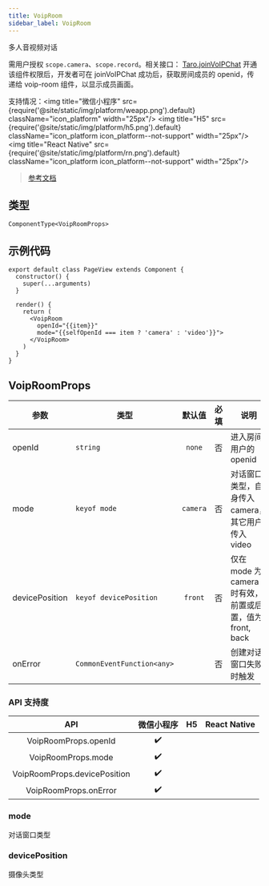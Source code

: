 ```yaml
---
title: VoipRoom
sidebar_label: VoipRoom
---
```


多人音视频对话

需用户授权 `scope.camera`、`scope.record`。相关接口： [Taro.joinVoIPChat](https://developers.weixin.qq.com/miniprogram/dev/api/media/voip/wx.joinVoIPChat.html)
开通该组件权限后，开发者可在 joinVoIPChat 成功后，获取房间成员的 openid，传递给 voip-room 组件，以显示成员画面。

支持情况：<img title="微信小程序" src={require('@site/static/img/platform/weapp.png').default} className="icon_platform" width="25px"/> <img title="H5" src={require('@site/static/img/platform/h5.png').default} className="icon_platform icon_platform--not-support" width="25px"/> <img title="React Native" src={require('@site/static/img/platform/rn.png').default} className="icon_platform icon_platform--not-support" width="25px"/>

> [参考文档](https://developers.weixin.qq.com/miniprogram/dev/component/voip-room.html)

## 类型

```tsx
ComponentType<VoipRoomProps>
```

## 示例代码

```tsx
export default class PageView extends Component {
  constructor() {
    super(...arguments)
  }

  render() {
    return (
      <VoipRoom
        openId="{{item}}"
        mode="{{selfOpenId === item ? 'camera' : 'video'}}">
      </VoipRoom>
    )
  }
}
```

## VoipRoomProps

| 参数 | 类型 | 默认值 | 必填 | 说明 |
| --- | --- | :---: | :---: | --- |
| openId | `string` | `none` | 否 | 进入房间用户的 openid |
| mode | `keyof mode` | `camera` | 否 | 对话窗口类型，自身传入 camera，其它用户传入 video |
| devicePosition | `keyof devicePosition` | `front` | 否 | 仅在 mode 为 camera 时有效，前置或后置，值为front, back |
| onError | `CommonEventFunction<any>` |  | 否 | 创建对话窗口失败时触发 |

### API 支持度

| API | 微信小程序 | H5 | React Native |
| :---: | :---: | :---: | :---: |
| VoipRoomProps.openId | ✔️ |  |  |
| VoipRoomProps.mode | ✔️ |  |  |
| VoipRoomProps.devicePosition | ✔️ |  |  |
| VoipRoomProps.onError | ✔️ |  |  |

### mode

对话窗口类型

### devicePosition

摄像头类型

